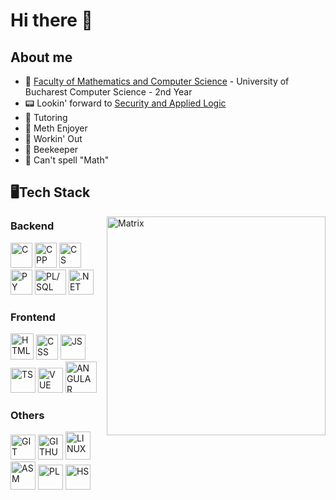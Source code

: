# Hi there 🦘

## About me
- 🏫 [Faculty of Mathematics and Computer Science](https://fmi.unibuc.ro/) - University of Bucharest Computer Science - 2nd Year
- 📟 Lookin' forward to [Security and Applied Logic](https://sal.cs.unibuc.ro/)
- 🐤 Tutoring
- 📝 Meth Enjoyer
- 🦍 Workin' Out
- 🐝 Beekeeper
- 🧪 Can't spell "Math"

## 🖥Tech Stack
<img align="right" alt="Matrix" height=350 src="https://github.com/Matoka26/Matoka26/assets/106425405/b886e469-a734-415f-bafa-8570055d7ebd">

<p align="left">
  
  ### Backend
  <img src="https://github.com/Matoka26/Matoka26/assets/106425405/3281fd3e-d8cd-4943-9ab7-20f3fa4effe2" width=35 height=40 alt="C">
  <img src="https://github.com/Matoka26/Matoka26/assets/106425405/3cccf4e2-84a4-481b-b222-5204660d9ac5" width=35 height=40 alt="CPP">
  <img src="https://github.com/Matoka26/Matoka26/assets/106425405/2a23f76b-3fbe-4ac5-a71e-90bf0cb03704" width=35 height=40 alt="CS">
  <img src="https://github.com/Matoka26/Matoka26/assets/106425405/58950e80-2f61-4038-ad07-e79e1e48e221" width=35 height=40 alt="PY">
  <img src="https://github.com/Matoka26/Matoka26/assets/106425405/f905f766-6eb0-4e85-b6d3-0abc0330f4b6" width=50 height=40 alt="PL/SQL">
  <img src="https://github.com/Matoka26/Matoka26/assets/106425405/0e58df5b-465d-4a96-8c67-1e36c2c1da7d" width=40 height=40 alt=".NET">
  
  ### Frontend
  <img src="https://github.com/Matoka26/Matoka26/assets/106425405/8f9fe6a7-cb8f-4e97-a514-6e0bd5ba923f" width=37 height=42 alt="HTML">
  <img src="https://github.com/Matoka26/Matoka26/assets/106425405/702ef369-f5ec-4d42-8d26-c57ad0e96b8b" width=35 height=40 alt="CSS">
  <img src="https://github.com/Matoka26/Matoka26/assets/106425405/41d583cc-3bda-4519-8c54-620d8f9f4ac2" width=40 height=40 alt="JS">
  <img src="https://github.com/Matoka26/Matoka26/assets/106425405/96f8c8b2-3022-4833-866a-7041c4e1d654" width=40 height=40 alt="TS">
  <img src="https://github.com/Matoka26/Matoka26/assets/106425405/631d004d-0fca-4ddc-9ef7-6f75aa7a0042" width=40 height=40 alt="VUE">
  <img src="https://github.com/Matoka26/Matoka26/assets/106425405/18a6f1b4-3d22-4b58-b95d-1c1d3e4eb8cd" width=50 height=50 alt="ANGULAR">
  
  ### Others
  <img src="https://github.com/Matoka26/Matoka26/assets/106425405/36b71924-78c8-4226-9922-0decccac4621" width=40 height=40 alt="GIT">
  <img src="https://github.com/Matoka26/Matoka26/assets/106425405/83910f7d-b3c4-41ba-8206-4824d5f4676a" width=40 height=40 alt="GITHUB">
  <img src="https://github.com/Matoka26/Matoka26/assets/106425405/0f66ade0-8c69-4dfb-935d-472ab50183cd" width=40 height=45 alt="LINUX">
  <img src="https://github.com/Matoka26/Matoka26/assets/106425405/25fe335c-db48-4e86-89ef-8992fe5dd58b" width=40 height=45 alt="ASM">
  <img src="https://github.com/Matoka26/Matoka26/assets/106425405/45f42bde-3b6e-4239-a9b6-ad44457d2030" width=40 height=40 alt="PL">
  <img src="https://github.com/Matoka26/Matoka26/assets/106425405/b13221e0-3655-435f-85cf-b3e112fb9f25" width=40 height=40 alt="HS">
</p>  



